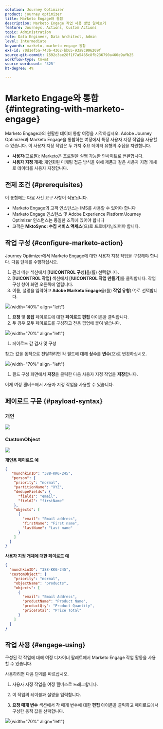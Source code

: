 ```yaml
---
solution: Journey Optimizer
product: journey optimizer
title: Marketo Engage와 통합
description: Marketo Engage 작업 사용 방법 알아보기
feature: Journeys, Actions, Custom Actions
topic: Administration
role: Data Engineer, Data Architect, Admin
level: Intermediate
keywords: marketo, marketo engage 통합
exl-id: 70d1ef5a-743b-4362-bb65-93a8c996209f
source-git-commit: 1592c3ae28f1f7a5465c8fb236790a460e9afb25
workflow-type: tm+mt
source-wordcount: '325'
ht-degree: 4%

---
```


# Marketo Engage와 통합 {#integrating-with-marketo-engage}

Marketo Engage과의 원활한 데이터 통합 여정을 시작하십시오. Adobe Journey Optimizer과 Marketo Engage을 통합하는 여정에서 특정 사용자 지정 작업을 사용할 수 있습니다. 이 사용자 지정 작업은 두 가지 주요 데이터 유형의 수집을 지원합니다.

* **사용자**(프로필): Marketo은 프로필을 실행 가능한 인사이트로 변환합니다.
* **사용자 지정 개체**: 개인화된 마케팅 접근 방식을 위해 제품과 같은 사용자 지정 개체로 데이터를 사용자 지정합니다.

## 전제 조건 {#prerequisites}

이 통합에는 다음 사전 요구 사항이 적용됩니다.

* Marketo Engage의 고객 인스턴스는 IMS를 사용할 수 있어야 합니다
* Marketo Engage 인스턴스 및 Adobe Experience Platform/Journey Optimizer 인스턴스는 동일한 조직에 있어야 합니다
* 고객은 **MktoSync: 수집 서비스 액세스**(으)로 프로비저닝되어야 합니다.

## 작업 구성 {#configure-marketo-action}


Journey Optimizer에서 Marketo Engage에 대한 사용자 지정 작업을 구성해야 합니다. 다음 단계를 수행하십시오.

1. 관리 메뉴 섹션에서 **[!UICONTROL 구성]**&#x200B;을(를) 선택합니다.
1. **[!UICONTROL 작업]** 섹션에서 **[!UICONTROL 작업 만들기]**&#x200B;를 클릭합니다. 작업 구성 창이 화면 오른쪽에 열립니다.
1. 이름, 설명을 입력하고 **Adobe Marketo Engage**&#x200B;을(를) **작업 유형**(으)로 선택합니다.

![](assets/engage-customaction-creation.png){width="40%" align="left"}

1. **요청** 및 **응답** 페이로드에 대한 **페이로드 편집** 아이콘을 클릭합니다.
1. 두 경우 모두 페이로드를 구성하고 전용 팝업에 붙여 넣습니다.

![](assets/engage-customaction-payload.png){width="70%" align="left"}

1. 페이로드 값 검사 및 구성

참고: 값을 동적으로 전달하려면 각 필드에 대해 **상수**&#x200B;를 **변수**(으)로 변경하십시오.

![](assets/engage-customaction-payload-fields.png){width="70%" align="left"}

1. 필드 구성 화면에서 **저장**&#x200B;을 클릭한 다음 사용자 지정 작업을 **저장**&#x200B;합니다.

이제 여정 캔버스에서 사용자 지정 작업을 사용할 수 있습니다.

## 페이로드 구문 {#payload-syntax}

### 개인

![](assets/payload-person.png)

### CustomObject

![](assets/payload-customobject.png)


**개인용 페이로드 예**

```json
{
   "munchkinID": "388-KKG-245",  
   "person": {
    "priority": "normal",
    "partitionName": "XYZ",
    "dedupeFields": {
      "field1": "email",
      "field2": "firstName"
    },
    "objects": [
      {
        "email": "Email address",
        "firstName": "First name",
        "lastName": "Last name"
      }
    ]
  }
}
```

**사용자 지정 개체에 대한 페이로드 예**

```json
{
  "munchkinID": "388-KKG-245", 
  "customObject": {
    "priority": "normal",
    "objectName": "products",
    "objects": [
      {
        "email": "Email Address",
        "productName": "Product Name",
        "productQty": "Product Quantity",
        "priceTotal": "Price Total"
      }
    ]
  }
}
```


## 작업 사용 {#engage-using}

구성된 각 작업에 대해 여정 디자이너 팔레트에서 Marketo Engage 작업 활동을 사용할 수 있습니다.

사용하려면 다음 단계를 따르십시오.

1. 사용자 지정 작업을 여정 캔버스로 드래그합니다.

1. 이 작업의 레이블과 설명을 입력합니다.

1. **요청 매개 변수** 섹션에서 각 매개 변수에 대한 **편집** 아이콘을 클릭하고 페이로드에서 구성한 동적 값을 선택합니다.

![](assets/engage-use-canvas.png){width="70%" align="left"}
